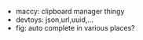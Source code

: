 - maccy: clipboard manager thingy
- devtoys: json,url,uuid,...
- fig: auto complete in various places?
